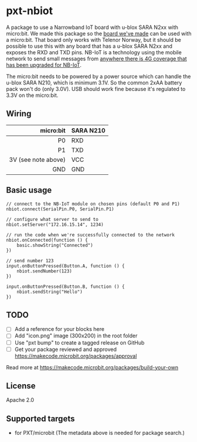 # pxt-nbiot

A package to use a Narrowband IoT board with u-blox SARA N2xx with micro:bit. We made this package so the [board we've made](https://shop.exploratory.engineering/collections/nb-iot/products/assembled-ee-nbiot-01-v1-1-breakout-module) can be used with a micro:bit. That board only works with Telenor Norway, but it should be possible to use this with any board that has a u-blox SARA N2xx and exposes the RXD and TXD pins. NB-IoT is a technology using the mobile network to send small messages from [anywhere there is 4G coverage that has been upgraded for NB-IoT](https://www.gsma.com/iot/deployment-map/).

The micro:bit needs to be powered by a power source which can handle the u-blox SARA N210, which is minimum 3.1V. So the common 2xAA battery pack won't do (only 3.0V). USB should work fine because it's regulated to 3.3V on the micro:bit.

## Wiring

micro:bit | SARA N210
---------:|----------
P0 | RXD
P1 | TXD
3V (see note above) | VCC
GND | GND

## Basic usage

```blocks
// connect to the NB-IoT module on chosen pins (default P0 and P1)
nbiot.connect(SerialPin.P0, SerialPin.P1)

// configure what server to send to
nbiot.setServer("172.16.15.14", 1234)

// run the code when we're successfully connected to the network
nbiot.onConnected(function () {
    basic.showString("Connected")
})

// send number 123
input.onButtonPressed(Button.A, function () {
    nbiot.sendNumber(123)
})

input.onButtonPressed(Button.B, function () {
    nbiot.sendString("Hello")
})
```

## TODO

- [ ] Add a reference for your blocks here
- [ ] Add "icon.png" image (300x200) in the root folder
- [ ] Use "pxt bump" to create a tagged release on GitHub
- [ ] Get your package reviewed and approved https://makecode.microbit.org/packages/approval

Read more at https://makecode.microbit.org/packages/build-your-own

## License

Apache 2.0

## Supported targets

* for PXT/microbit
(The metadata above is needed for package search.)
